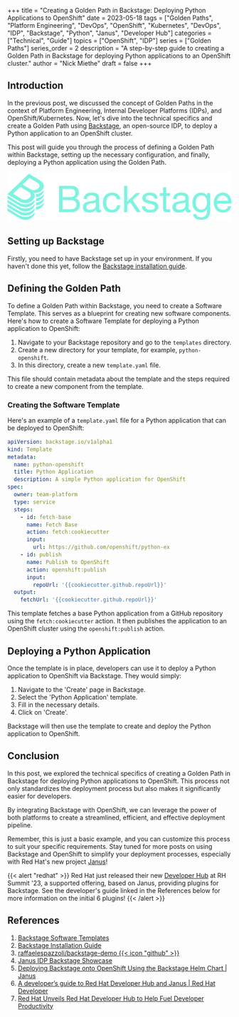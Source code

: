 +++
title = "Creating a Golden Path in Backstage: Deploying Python Applications to OpenShift"
date = 2023-05-18
tags = ["Golden Paths", "Platform Engineering", "DevOps", "OpenShift", "Kubernetes", "DevOps", "IDP", "Backstage", "Python", "Janus", "Developer Hub"]
categories = ["Technical", "Guide"]
topics = ["OpenShift", "IDP"]
series = ["Golden Paths"]
series_order = 2
description = "A step-by-step guide to creating a Golden Path in Backstage for deploying Python applications to an OpenShift cluster."
author = "Nick Miethe"
draft = false
+++

## Introduction

In the previous post, we discussed the concept of Golden Paths in the context of Platform Engineering, Internal Developer Platforms (IDPs), and OpenShift/Kubernetes. Now, let's dive into the technical specifics and create a Golden Path using [Backstage](https://backstage.io/docs/overview/what-is-backstage), an open-source IDP, to deploy a Python application to an OpenShift cluster.

This post will guide you through the process of defining a Golden Path within Backstage, setting up the necessary configuration, and finally, deploying a Python application using the Golden Path.

![](backstage.png)

## Setting up Backstage

Firstly, you need to have Backstage set up in your environment. If you haven't done this yet, follow the [Backstage installation guide](https://backstage.io/docs/getting-started/).

## Defining the Golden Path

To define a Golden Path within Backstage, you need to create a Software Template. This serves as a blueprint for creating new software components. Here's how to create a Software Template for deploying a Python application to OpenShift:

1. Navigate to your Backstage repository and go to the `templates` directory.
2. Create a new directory for your template, for example, `python-openshift`.
3. In this directory, create a new `template.yaml` file.

This file should contain metadata about the template and the steps required to create a new component from the template.

### Creating the Software Template

Here's an example of a `template.yaml` file for a Python application that can be deployed to OpenShift:

```yaml
apiVersion: backstage.io/v1alpha1
kind: Template
metadata:
  name: python-openshift
  title: Python Application
  description: A simple Python application for OpenShift
spec:
  owner: team-platform
  type: service
  steps:
    - id: fetch-base
      name: Fetch Base
      action: fetch:cookiecutter
      input:
        url: https://github.com/openshift/python-ex
    - id: publish
      name: Publish to OpenShift
      action: openshift:publish
      input:
        repoUrl: '{{cookiecutter.github.repoUrl}}'
  output:
    fetchUrl: '{{cookiecutter.github.repoUrl}}'
```

This template fetches a base Python application from a GitHub repository using the `fetch:cookiecutter` action. It then publishes the application to an OpenShift cluster using the `openshift:publish` action.

## Deploying a Python Application

Once the template is in place, developers can use it to deploy a Python application to OpenShift via Backstage. They would simply:

1. Navigate to the 'Create' page in Backstage.
2. Select the 'Python Application' template.
3. Fill in the necessary details.
4. Click on 'Create'.

Backstage will then use the template to create and deploy the Python application to OpenShift.

## Conclusion

In this post, we explored the technical specifics of creating a Golden Path in Backstage for deploying Python applications to OpenShift. This process not only standardizes the deployment process but also makes it significantly easier for developers.

By integrating Backstage with OpenShift, we can leverage the power of both platforms to create a streamlined, efficient, and effective deployment pipeline.

Remember, this is just a basic example, and you can customize this process to suit your specific requirements. Stay tuned for more posts on using Backstage and OpenShift to simplify your deployment processes, especially with Red Hat's new project [Janus](https://janus-idp.io/)!

{{< alert "redhat" >}}
Red Hat just released their new [Developer Hub](https://developers.redhat.com/products/developer-hub/overview) at RH Summit '23, a supported offering, based on Janus, providing plugins for Backstage. See the developer's guide linked in the References below for more information on the initial 6 plugins!
{{< /alert >}}

## References

1. [Backstage Software Templates](https://backstage.io/docs/features/software-templates/)
2. [Backstage Installation Guide](https://backstage.io/docs/getting-started/)
3. [raffaelespazzoli/backstage-demo {{< icon "github" >}}](https://github.com/raffaelespazzoli/backstage-demo)
4. [Janus IDP Backstage Showcase](https://showcase.janus-idp.io/)
5. [Deploying Backstage onto OpenShift Using the Backstage Helm Chart | Janus](https://janus-idp.io/blog/2023/02/17/deploying-backstage-onto-openshift-using-helm/)
6. [A developer’s guide to Red Hat Developer Hub and Janus | Red Hat Developer](https://developers.redhat.com/articles/2023/05/23/developers-guide-red-hat-developer-hub-and-janus)
7. [Red Hat Unveils Red Hat Developer Hub to Help Fuel Developer Productivity](https://www.redhat.com/en/about/press-releases/red-hat-unveils-red-hat-developer-hub-help-fuel-developer-productivity)
